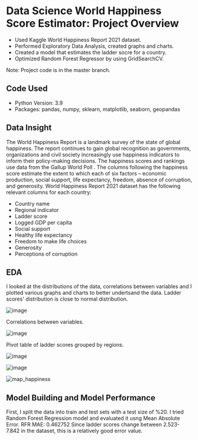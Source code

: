 # Data Science World Happiness Score Estimator: Project Overview
* Used Kaggle World Happiness Report 2021 dataset. 
* Performed Exploratory Data Analysis, created graphs and charts.
* Created a model that estimates the ladder socre for a country.
* Optimized Random Forest Regressor by using GridSearchCV. 

Note: Project code is in the master branch.

## Code Used
* Python Version: 3.9
* Packages: pandas, numpy, sklearn, matplotlib, seaborn, geopandas

## Data Insight 
The World Happiness Report is a landmark survey of the state of global happiness. The report continues to gain global recognition as governments, organizations and civil society increasingly use happiness indicators to inform their policy-making decisions. The happiness scores and rankings use data from the Gallup World Poll . The columns following the happiness score estimate the extent to which each of six factors – economic production, social support, life expectancy, freedom, absence of corruption, and generosity. 
World Happiness Report 2021 dataset has the following relevant columns for each country:
* Country name
* Regional indicator
* Ladder score
* Logged GDP per capita
* Social support
* Healthy life expectancy
* Freedom to make life choices
* Generosity
* Perceptions of corruption

## EDA
I looked at the distributions of the data, correlations between variables and I plotted various graphs and charts to better undertsand the data.
Ladder scores' distribution is close to normal distribution. 

![image](https://user-images.githubusercontent.com/132287565/236618942-0b5b723c-7f2e-4bfd-9d36-f1b568b0b365.png)

Correlations between variables.

![image](https://user-images.githubusercontent.com/132287565/236619052-b7ffe1b2-418c-44b5-9e51-3fc84d23b8d8.png)

Pivot table of ladder scores grouped by regions. 

![image](https://user-images.githubusercontent.com/132287565/236619089-72c71ca0-239d-4901-81eb-d1d4172ed620.png)

![image](https://user-images.githubusercontent.com/132287565/236619123-979b2a12-e88a-476d-b544-2b431790e917.png)

![map_happiness](https://user-images.githubusercontent.com/132287565/236619144-e7a7a8a9-6768-434e-8c64-559e56c1fba6.png)

## Model Building and Model Performance
First, I split the data into train and test sets with a test size of %20.
I tried Random Forest Regression model and  evaluated it usng Mean Absolute Error. 
RFR MAE: 0.462752
Since ladder scores change between 2.523-7.842 in the dataset, this is a relatively good error value. 

